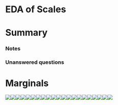 # EDA of Scales

<!--  Set the working directory to the repository's base directory; this assumes the report is nested inside of three directories.-->


<!-- Set the report-wide options, and point to the external code file. -->


<!-- Load the sources.  Suppress the output when loading sources. -->


<!-- Load 'sourced' R files.  Suppress the output when loading packages. -->


<!-- Load any global functions and variables declared in the R file.  Suppress the output. -->


<!-- Declare any global functions specific to a Rmd output.  Suppress the output. -->


<!-- Load the datasets. -->


<!-- Tweak the datasets. -->



# Summary

### Notes

### Unanswered questions




# Marginals
![](figure-png/marginals-1.png)![](figure-png/marginals-2.png)![](figure-png/marginals-3.png)![](figure-png/marginals-4.png)![](figure-png/marginals-5.png)![](figure-png/marginals-6.png)![](figure-png/marginals-7.png)![](figure-png/marginals-8.png)![](figure-png/marginals-9.png)![](figure-png/marginals-10.png)![](figure-png/marginals-11.png)![](figure-png/marginals-12.png)![](figure-png/marginals-13.png)![](figure-png/marginals-14.png)![](figure-png/marginals-15.png)![](figure-png/marginals-16.png)![](figure-png/marginals-17.png)![](figure-png/marginals-18.png)![](figure-png/marginals-19.png)![](figure-png/marginals-20.png)![](figure-png/marginals-21.png)

